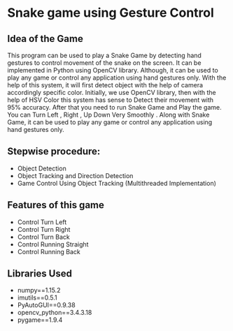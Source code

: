 # Snake game using Gesture Control
## Idea of the Game
This program can be used to play a Snake Game by detecting hand gestures to control movement of the snake on the screen. It can be implemented in Python using OpenCV library. Although, it can be used to play any game or control any application using hand gestures only. With the help of this system, it will first detect object with the help of camera accordingly specific color. Initially, we use OpenCV library, then with the help of HSV Color this system has sense to Detect their movement with 95% accuracy. After that you need to run Snake Game and Play the game. You can Turn Left , Right , Up Down Very Smoothly . Along with Snake Game, it can be used to play any game or control any application using hand gestures only.

## Stepwise procedure:
- Object Detection
- Object Tracking and Direction Detection
- Game Control Using Object Tracking (Multithreaded Implementation)

## Features of this game
- Control Turn Left
- Control Turn Right
- Control Turn Back
- Control Running Straight
- Control Running Back

## Libraries Used
- numpy==1.15.2
- imutils==0.5.1
- PyAutoGUI==0.9.38
- opencv_python==3.4.3.18
- pygame==1.9.4
